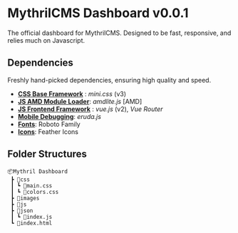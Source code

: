 # MythrilCMS Dashboard v0.0.1

The official dashboard for MythrilCMS. Designed to be fast, responsive, and relies much on Javascript.


## Dependencies

Freshly hand-picked dependencies, ensuring high quality and speed.


- <u>**CSS Base Framework**</u> : _mini.css_ (v3)
- <u>**JS AMD Module Loader**</u>: _amdlite.js_ [AMD]
- <u>**JS Frontend Framework**</u> : _vue.js_ (v2),  _Vue Router_
- <u>**Mobile Debugging**</u>: _eruda.js_
- <u>**Fonts**</u>: Roboto Family
- <u>**Icons**</u>: Feather Icons

## Folder Structures

```
📦Mythril Dashboard
 ┣ 📂css
 ┃ ┗ 📜main.css
 ┃ ┗ 📜colors.css
 ┣ 📂images
 ┣ 📂js
 ┣ 📂json
 ┃ ┗ 📜index.js
 ┗ 📜index.html

```
